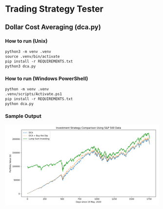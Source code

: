 # Trading Strategy Tester

## Dollar Cost Averaging (dca.py)
### How to run (Unix)
```
python3 -m venv .venv
source .venv/bin/activate
pip install -r REQUIREMENTS.txt
python3 dca.py

```
### How to run (Windows PowerShell)
```
python -m venv .venv
.venv/scripts/Activate.ps1
pip install -r REQUIREMENTS.txt
python dca.py

```
### Sample Output
![](images/dcaoutput.png "DCA Strategy Comparison")